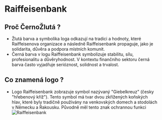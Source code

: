 # Raiffeisenbank 
## Proč ČernoŽlutá ?
- Žlutá barva a symbolika loga odkazují na tradici a hodnoty, které Raiffeisenova organizace a následně Raiffeisenbank propaguje, jako je solidarita, důvěra a podpora místních komunit.
- Černá barva v logu Raiffeisenbank symbolizuje stabilitu, sílu, profesionalitu a důvěryhodnost. V kontextu finančního sektoru černá barva často vyjadřuje serióznost, solidnost a trvalost.
## Co znamená logo ?
- Logo Raiffeisenbank zobrazuje symbol nazývaný "Giebelkreuz" (česky "hřebenový kříž"). Tento symbol má tvar dvou zkřížených koňských hlav, které byly tradičně používány na venkovských domech a stodolách v Německu a Rakousku. Původně měl tento znak ochrannou funkci
![Raiffeisenbank](https://upload.wikimedia.org/wikipedia/commons/0/0d/Raiffeisen_Bank_2023_logo.svg)
